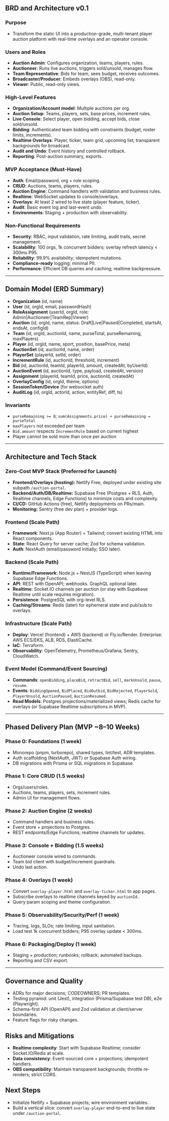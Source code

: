 ## BRD and Architecture v0.1

### Purpose
- Transform the static UI into a production-grade, multi-tenant player auction platform with real-time overlays and an operator console.

### Users and Roles
- **Auction Admin**: Configures organization, teams, players, rules.
- **Auctioneer**: Runs live auctions, triggers sold/unsold, manages flow.
- **Team Representative**: Bids for team, sees budget, receives outcomes.
- **Broadcaster/Producer**: Embeds overlays (OBS), read-only.
- **Viewer**: Public, read-only views.

### High-Level Features
- **Organization/Account model**: Multiple auctions per org.
- **Auction Setup**: Teams, players, sets, base prices, increment rules.
- **Live Console**: Select player, open bidding, accept bids, close sold/unsold.
- **Bidding**: Authenticated team bidding with constraints (budget, roster limits, increments).
- **Realtime Overlays**: Player, ticker, team grid, upcoming list; transparent backgrounds for broadcast.
- **Audit and Undo**: Event history and controlled rollback.
- **Reporting**: Post-auction summary, exports.

### MVP Acceptance (Must-Have)
- **Auth**: Email/password, org + role scoping.
- **CRUD**: Auctions, teams, players, rules.
- **Auction Engine**: Command handlers with validation and business rules.
- **Realtime**: WebSocket updates to console/overlays.
- **Overlays**: At least 2 wired to live state (player feature, ticker).
- **Audit**: Basic event log and last-event undo.
- **Environments**: Staging + production with observability.

### Non-Functional Requirements
- **Security**: RBAC, input validation, rate limiting, audit trails, secret management.
- **Scalability**: 100 orgs, 1k concurrent bidders; overlay refresh latency < 300ms P95.
- **Reliability**: 99.9% availability; idempotent mutations.
- **Compliance-ready** logging; minimal PII.
- **Performance**: Efficient DB queries and caching; realtime backpressure.

---

## Domain Model (ERD Summary)
- **Organization** (id, name)
- **User** (id, orgId, email, passwordHash)
- **RoleAssignment** (userId, orgId, role: Admin|Auctioneer|TeamRep|Viewer)
- **Auction** (id, orgId, name, status: Draft|Live|Paused|Completed, startsAt, endsAt, configId)
- **Team** (id, orgId, auctionId, name, purseTotal, purseRemaining, maxPlayers)
- **Player** (id, orgId, name, sport, position, basePrice, meta)
- **AuctionSet** (id, auctionId, name, order)
- **PlayerSet** (playerId, setId, order)
- **IncrementRule** (id, auctionId, threshold, increment)
- **Bid** (id, auctionId, teamId, playerId, amount, createdAt, byUserId)
- **AuctionEvent** (id, auctionId, type, payload, createdAt, version)
- **Assignment** (playerId, teamId, price, auctionId, createdAt)
- **OverlayConfig** (id, orgId, theme, options)
- **SessionToken/Device** (for websocket auth)
- **AuditLog** (id, orgId, actorId, action, entityRef, diff, ts)

### Invariants
- `purseRemaining >= 0`; `sum(Assignments.price) + purseRemaining = purseTotal`
- `maxPlayers` not exceeded per team
- `Bid.amount` respects `IncrementRule` based on current highest
- Player cannot be sold more than once per auction

---

## Architecture and Tech Stack

### Zero-Cost MVP Stack (Preferred for Launch)
- **Frontend/Overlays (hosting):** Netlify Free, deployed under existing site subpath `/auction-portal`.
- **Backend/Auth/DB/Realtime:** Supabase Free (Postgres + RLS, Auth, Realtime channels, Edge Functions) to minimize costs and complexity.
- **CI/CD:** GitHub Actions (free), Netlify deployments on PRs/main.
- **Monitoring:** Sentry (free dev plan) + provider logs.

### Frontend (Scale Path)
- **Framework**: Next.js (App Router) + Tailwind; convert existing HTML into React components.
- **State**: React Query for server cache; Zod for schema validation.
- **Auth**: NextAuth (email/password initially; SSO later).

### Backend (Scale Path)
- **Runtime/Framework**: Node.js + NestJS (TypeScript) when leaving Supabase Edge Functions.
- **API**: REST with OpenAPI; webhooks. GraphQL optional later.
- **Realtime**: Socket.IO channels per auction (or stay with Supabase Realtime until scale requires migration).
- **Persistence**: PostgreSQL with org-level RLS.
- **Caching/Streams**: Redis (later) for ephemeral state and pub/sub to overlays.

### Infrastructure (Scale Path)
- **Deploy**: Vercel (frontend) + AWS (backend) or Fly.io/Render. Enterprise: AWS ECS/EKS, ALB, RDS, ElastiCache.
- **IaC**: Terraform.
- **Observability**: OpenTelemetry, Prometheus/Grafana, Sentry, CloudWatch.

### Event Model (Command/Event Sourcing)
- **Commands**: `openBidding`, `placeBid`, `retractBid`, `sell`, `markUnsold`, `pause`, `resume`.
- **Events**: `BiddingOpened`, `BidPlaced`, `BidOutbid`, `BidRejected`, `PlayerSold`, `PlayerUnsold`, `AuctionPaused`, `AuctionResumed`.
- **Read Models**: Postgres projections/materialized views; Redis cache for overlays (or Supabase Realtime subscriptions in MVP).

---

## Phased Delivery Plan (MVP ~8–10 Weeks)

### Phase 0: Foundations (1 week)
- Monorepo (pnpm, turborepo), shared types, lint/test, ADR templates.
- Auth scaffolding (NextAuth, JWT) or Supabase Auth wiring.
- DB migrations with Prisma or SQL migrations in Supabase.

### Phase 1: Core CRUD (1.5 weeks)
- Orgs/users/roles.
- Auctions, teams, players, sets, increment rules.
- Admin UI for management flows.

### Phase 2: Auction Engine (2 weeks)
- Command handlers and business rules.
- Event store + projections to Postgres.
- REST endpoints/Edge Functions; realtime channels for updates.

### Phase 3: Console + Bidding (1.5 weeks)
- Auctioneer console wired to commands.
- Team bid client with budget/increment guardrails.
- Undo last action.

### Phase 4: Overlays (1 week)
- Convert `overlay-player.html` and `overlay-ticker.html` to app pages.
- Subscribe overlays to realtime channels keyed by `auctionId`.
- Query param scoping and theme configuration.

### Phase 5: Observability/Security/Perf (1 week)
- Tracing, logs, SLOs; rate limiting, input sanitation.
- Load test 1k concurrent bidders; P95 overlay update < 300ms.

### Phase 6: Packaging/Deploy (1 week)
- Staging + production; runbooks; rollback; automated backups.
- Reporting and CSV export.

---

## Governance and Quality
- ADRs for major decisions; CODEOWNERS; PR templates.
- Testing pyramid: unit (Jest), integration (Prisma/Supabase test DB), e2e (Playwright).
- Schema-first API (OpenAPI) and Zod validation at client/server boundaries.
- Feature flags for risky changes.

## Risks and Mitigations
- **Realtime complexity**: Start with Supabase Realtime; consider Socket.IO/Redis at scale.
- **Data consistency**: Event-sourced core + projections; idempotent handlers.
- **OBS compatibility**: Maintain transparent backgrounds; throttle re-renders; strict CORS.

## Next Steps
- Initialize Netlify + Supabase projects; wire environment variables.
- Build a vertical slice: convert `overlay-player` end-to-end to live state under `/auction-portal`. 